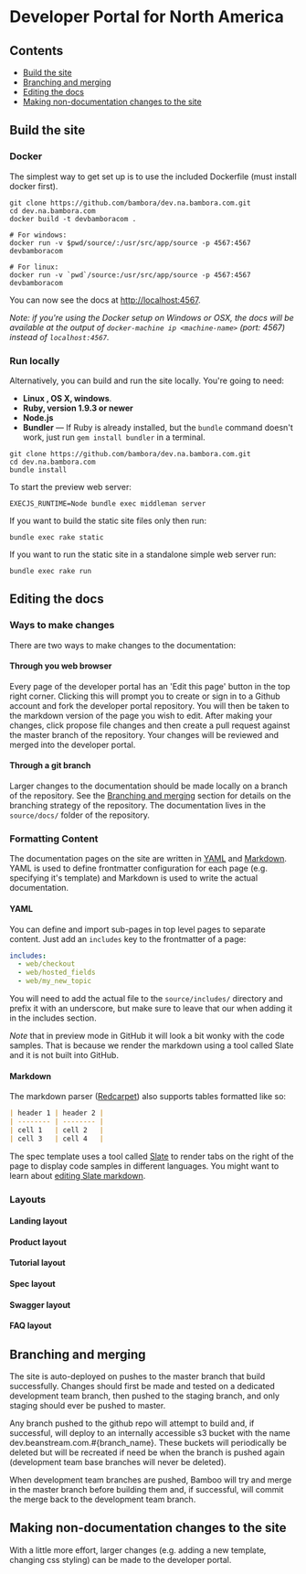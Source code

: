 # Developer Portal for North America

## Contents

* [Build the site](#build-the-site)
* [Branching and merging](#branching-and-merging)
* [Editing the docs](#editing-the-docs)
* [Making non-documentation changes to the site](#making-non-documentation-changes-to-the-site)

## Build the site

### Docker

The simplest way to get set up is to use the included Dockerfile (must install docker first).

```shell
git clone https://github.com/bambora/dev.na.bambora.com.git
cd dev.na.bambora.com
docker build -t devbamboracom .

# For windows:
docker run -v $pwd/source/:/usr/src/app/source -p 4567:4567 devbamboracom

# For linux:
docker run -v `pwd`/source:/usr/src/app/source -p 4567:4567 devbamboracom
```

You can now see the docs at <http://localhost:4567>.

*Note: if you're using the Docker setup on Windows or OSX, the docs will be
available at the output of `docker-machine ip <machine-name>` (port: 4567) instead of `localhost:4567`.*

### Run locally

Alternatively, you can build and run the site locally. You're going to need: 

* **Linux , OS X, windows**.
* **Ruby, version 1.9.3 or newer**
* **Node.js**
* **Bundler** — If Ruby is already installed, but the `bundle` command doesn't work, just run `gem install bundler` in a terminal.


```shell
git clone https://github.com/bambora/dev.na.bambora.com.git
cd dev.na.bambora.com
bundle install
```

To start the preview web server:

```shell
EXECJS_RUNTIME=Node bundle exec middleman server
```

If you want to build the static site files only then run:

```shell
bundle exec rake static
```

If you want to run the static site in a standalone simple web server run:

```shell
bundle exec rake run
```

## Editing the docs

### Ways to make changes

There are two ways to make changes to the documentation:

#### Through you web browser

Every page of the developer portal has an 'Edit this page' button in the top right corner. Clicking this will prompt you to create or sign in to a Github account and fork the developer portal repository. You will then be taken to the markdown version of the page you wish to edit. After making your changes, click propose file changes and then create a pull request against the master branch of the repository. Your changes will be reviewed and merged into the developer portal.


#### Through a git branch

Larger changes to the documentation should be made locally on a branch of the repository. See the [Branching and merging](#branching-and-merging) section for details on the branching strategy of the repository. The documentation lives in the `source/docs/` folder of the repository.


### Formatting Content

The documentation pages on the site are written in [YAML](https://learnxinyminutes.com/docs/yaml/) and [Markdown](http://commonmark.org/help/). YAML is used to define frontmatter configuration for each page (e.g. specifying it's template) and Markdown is used to write the actual documentation.

#### YAML

You can define and import sub-pages in top level pages to separate content. Just add an `includes` key to the frontmatter of a page:

```yaml
includes:
  - web/checkout
  - web/hosted_fields
  - web/my_new_topic
```

You will need to add the actual file to the `source/includes/` directory and prefix it with an underscore, but make sure to leave that our when adding it in the includes section.

*Note* that in preview mode in GitHub it will look a bit wonky with the code samples. That is because we render the markdown using a tool called Slate and it is not built into GitHub.

#### Markdown

The markdown parser ([Redcarpet](https://github.com/vmg/redcarpet)) also supports tables formatted like so:

```markdown
| header 1 | header 2 |
| -------- | -------- |
| cell 1   | cell 2   |
| cell 3   | cell 4   |
```

The spec template uses a tool called [Slate](https://github.com/tripit/slate) to render tabs on the right of the page to display code samples in different languages. You might want to learn about [editing Slate markdown](https://github.com/tripit/slate/wiki/Markdown-Syntax).

### Layouts

#### Landing layout

#### Product layout

#### Tutorial layout

#### Spec layout

#### Swagger layout

#### FAQ layout

## Branching and merging

The site is auto-deployed on pushes to the master branch that build successfully. Changes should first be made and tested on a dedicated development team branch, then pushed to the staging branch, and only staging should ever be pushed to master.

Any branch pushed to the github repo will attempt to build and, if successful, will deploy to an internally accessible s3 bucket with the name dev.beanstream.com.#{branch_name}. These buckets will periodically be deleted but will be recreated if need be when the branch is pushed again (development team base branches will never be deleted).

When development team branches are pushed, Bamboo will try and merge in the master branch before building them and, if successful, will commit the merge back to the development team branch.


## Making non-documentation changes to the site

With a little more effort, larger changes (e.g. adding a new template, changing css styling) can be made to the developer portal.
